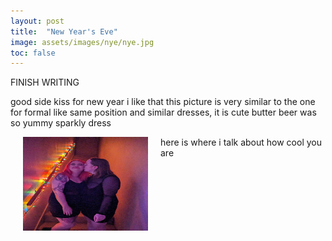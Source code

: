 ```yaml
---
layout: post
title:  "New Year's Eve"
image: assets/images/nye/nye.jpg
toc: false
---
```

FINISH WRITING

good side
kiss for new year
i like that this picture is very similar to the one for formal
like same position and similar dresses, it is cute
butter beer was so yummy
sparkly dress


<p><img src="/assets/images/nye/kiss.JPG" width="200" height="150" align="left" hspace="20" vspace="0">here is where i talk about how cool you are</p>
